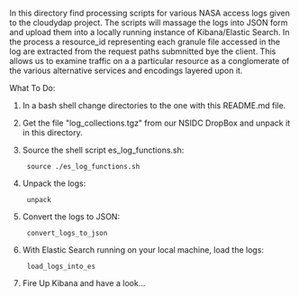
In this directory find processing scripts for various NASA access logs 
given to the cloudydap project. The scripts will massage the logs into 
JSON form and upload them into a locally running instance of 
Kibana/Elastic Search. In the process a resource_id representing each 
granule file accessed in the log are extracted from the request 
paths submnitted bye the client. This allows us to examine traffic on 
a a particular resource as a conglomerate of the various alternative 
services and encodings layered upon it.

What To Do:

1) In a bash shell change directories to the one with this README.md file.

2) Get the file "log_collections.tgz" from our NSIDC DropBox
   and unpack it in this directory.
   
3) Source the shell script es_log_functions.sh:

        source ./es_log_functions.sh

4) Unpack the logs:

        unpack

5) Convert the logs to JSON:

        convert_logs_to_json

6) With Elastic Search running on your local machine, load the logs:

        load_logs_into_es
        
7) Fire Up Kibana and have a look...



